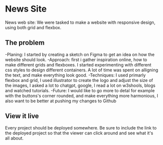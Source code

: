 # News Site


News web site:
We were tasked to make a website with responsive design, using both grid and flexbox.

## The problem


-Planing: I started by creating a sketch on Figma to get an idea on how the website should look.
-Approach: first i gather inspiration online, how to make different grids and flexboxes. I started experimenting with different css styles to design different containers. A lot of time was spent on alligning the text, and make everything look good. 
-Techniques: I used primarly flexbox and grid, I used illustrator to create the logo and adjust the size of the images, I asked a lot to chatgpt, google, I read a lot on w3shools, blogs and watched tutorials.
-Future: I would like to go more to detal for example with the buttons's corner rounded, and make everything more harmonious, I also want to be better at pushing my changes to Github 


## View it live
Every project should be deployed somewhere. Be sure to include the link to the deployed project so that the viewer can click around and see what it's all about.
